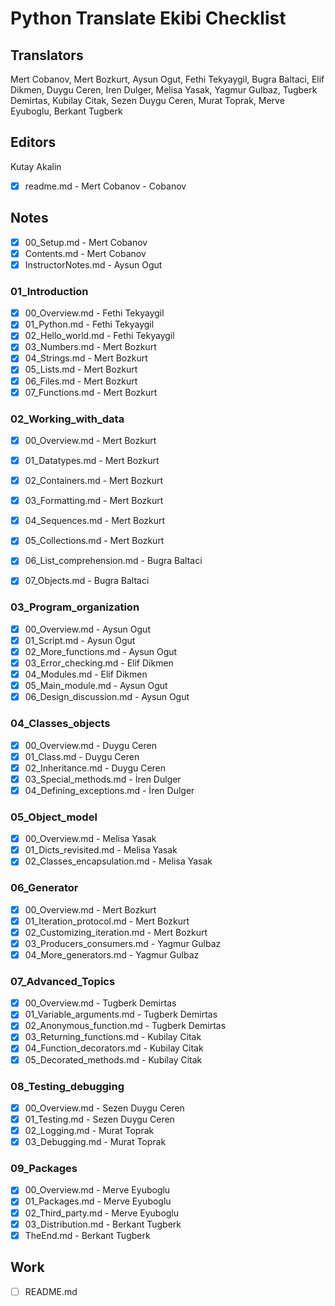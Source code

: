 # Python Translate Ekibi Checklist

## Translators
Mert Cobanov, Mert Bozkurt, Aysun Ogut, Fethi Tekyaygil, 
Bugra Baltaci, Elif Dikmen, Duygu Ceren, İren Dulger,
Melisa Yasak, Yagmur Gulbaz, Tugberk Demirtas,
Kubilay Citak, Sezen Duygu Ceren, Murat Toprak,
Merve Eyuboglu, Berkant Tugberk

## Editors
Kutay Akalin


- [x] readme.md - Mert Cobanov - Cobanov

## Notes

- [x] 00_Setup.md - Mert Cobanov
- [x] Contents.md - Mert Cobanov
- [x] InstructorNotes.md - Aysun Ogut

### 01_Introduction
- [x] 00_Overview.md - 	Fethi Tekyaygil
- [x] 01_Python.md - Fethi Tekyaygil
- [x] 02_Hello_world.md - Fethi Tekyaygil
- [x] 03_Numbers.md - Mert Bozkurt
- [x] 04_Strings.md - Mert Bozkurt
- [x] 05_Lists.md - Mert Bozkurt
- [x] 06_Files.md - Mert Bozkurt
- [x] 07_Functions.md - Mert Bozkurt

### 02_Working_with_data
- [x] 00_Overview.md - Mert Bozkurt
- [x] 01_Datatypes.md - Mert Bozkurt
- [x] 02_Containers.md - Mert Bozkurt
- [x] 03_Formatting.md - Mert Bozkurt
- [x] 04_Sequences.md - Mert Bozkurt
- [x] 05_Collections.md - Mert Bozkurt
- [x] 06_List_comprehension.md - Bugra Baltaci
- [x] 07_Objects.md - Bugra Baltaci


### 03_Program_organization
- [x] 00_Overview.md - Aysun Ogut
- [x] 01_Script.md - Aysun Ogut
- [x] 02_More_functions.md - Aysun Ogut
- [x] 03_Error_checking.md - Elif Dikmen
- [x] 04_Modules.md - Elif Dikmen
- [x] 05_Main_module.md - Aysun Ogut
- [x] 06_Design_discussion.md - Aysun Ogut

### 04_Classes_objects
- [x] 00_Overview.md - Duygu Ceren
- [x] 01_Class.md - Duygu Ceren
- [x] 02_Inheritance.md - Duygu Ceren
- [x] 03_Special_methods.md - İren Dulger
- [x] 04_Defining_exceptions.md - İren Dulger

### 05_Object_model
- [x] 00_Overview.md - Melisa Yasak
- [x] 01_Dicts_revisited.md - Melisa Yasak
- [x] 02_Classes_encapsulation.md - Melisa Yasak

### 06_Generator
- [x] 00_Overview.md - Mert Bozkurt
- [x] 01_Iteration_protocol.md - Mert Bozkurt
- [x] 02_Customizing_iteration.md - Mert Bozkurt
- [x] 03_Producers_consumers.md - Yagmur Gulbaz
- [x] 04_More_generators.md - Yagmur Gulbaz

### 07_Advanced_Topics
- [x] 00_Overview.md - 	Tugberk Demirtas
- [x] 01_Variable_arguments.md - Tugberk Demirtas
- [x] 02_Anonymous_function.md - Tugberk Demirtas
- [x] 03_Returning_functions.md - Kubilay Citak
- [x] 04_Function_decorators.md - Kubilay Citak
- [x] 05_Decorated_methods.md - Kubilay Citak

### 08_Testing_debugging
- [x] 00_Overview.md - Sezen Duygu Ceren
- [x] 01_Testing.md - Sezen Duygu Ceren
- [x] 02_Logging.md - Murat Toprak
- [x] 03_Debugging.md - Murat Toprak

### 09_Packages
- [x] 00_Overview.md - Merve Eyuboglu
- [x] 01_Packages.md - Merve Eyuboglu
- [x] 02_Third_party.md - Merve Eyuboglu
- [x] 03_Distribution.md - Berkant Tugberk
- [x] TheEnd.md - Berkant Tugberk

## Work 
- [ ] README.md
